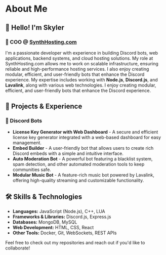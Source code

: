 # About Me

## 👋 Hello! I'm Skyler

### 🏢 COO @ [SynthHosting.com](https://synthhosting.com)

I'm a passionate developer with experience in building Discord bots, web applications, backend systems, and cloud hosting solutions. My role at SynthHosting.com allows me to work on scalable infrastructure, ensuring reliable and high-performance hosting services. I also enjoy creating modular, efficient, and user-friendly bots that enhance the Discord experience. My expertise includes working with **Node.js**, **Discord.js**, and **Lavalink**, along with various web technologies. I enjoy creating modular, efficient, and user-friendly bots that enhance the Discord experience.

## 🚀 Projects & Experience

### 🔹 Discord Bots
- **License Key Generator with Web Dashboard** - A secure and efficient license key generator integrated with a web-based dashboard for easy management.
- **Embed Builder** - A user-friendly bot that allows users to create rich Discord embeds with a simple and intuitive interface.
- **Auto Moderation Bot** - A powerful bot featuring a blacklist system, spam detection, and other automated moderation tools to keep communities safe.
- **Modular Music Bot** - A feature-rich music bot powered by Lavalink, offering high-quality streaming and customizable functionality.

## 🛠️ Skills & Technologies
- **Languages:** JavaScript (Node.js), C++, LUA
- **Frameworks & Libraries:** Discord.js, Express.js
- **Databases:** MongoDB, MySQL
- **Web Development:** HTML, CSS, React
- **Other Tools:** Docker, Git, WebSockets, REST APIs

Feel free to check out my repositories and reach out if you'd like to collaborate!
